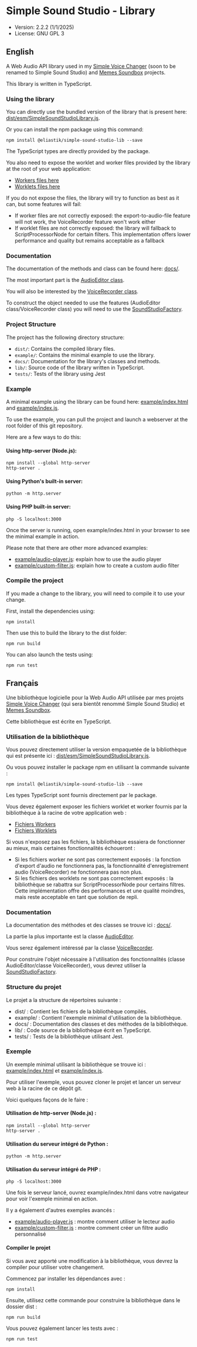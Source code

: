 ﻿# Simple Sound Studio - Library

* Version: 2.2.2 (1/1/2025)
* License: GNU GPL 3

## English

A Web Audio API library used in my [Simple Voice Changer](https://github.com/Eliastik/simple-voice-changer) (soon to be renamed to Simple Sound Studio) and [Memes Soundbox](https://github.com/Eliastik/memes-soundbox) projects.

This library is written in TypeScript.

### Using the library

You can directly use the bundled version of the library that is present here: [dist/esm/SimpleSoundStudioLibrary.js](dist/esm/SimpleSoundStudioLibrary.js).

Or you can install the npm package using this command:

`npm install @eliastik/simple-sound-studio-lib --save`

The TypeScript types are directly provided by the package.

You also need to expose the worklet and worker files provided by the library at the root of your web application:

- [Workers files here](https://github.com/Eliastik/simple-sound-studio-lib/tree/master/dist/workers)
- [Worklets files here](https://github.com/Eliastik/simple-sound-studio-lib/tree/master/dist/worklets)

If you do not expose the files, the library will try to function as best as it can, but some features will fail:

- If worker files are not correctly exposed: the export-to-audio-file feature will not work, the VoiceRecorder feature won't work either
- If worklet files are not correctly exposed: the library will fallback to ScriptProcessorNode for certain filters. This implementation offers lower performance and quality but remains acceptable as a fallback

### Documentation

The documentation of the methods and class can be found here: [docs/](docs/).

The most important part is the [AudioEditor class](docs/classes/AudioEditor.md).

You will also be interested by the [VoiceRecorder class](docs/classes/VoiceRecorder.md).

To construct the object needed to use the features (AudioEditor class/VoiceRecorder class) you will need to use the [SoundStudioFactory](docs/classes/SoundStudioFactory.md).

### Project Structure

The project has the following directory structure:

- `dist/`: Contains the compiled library files.
- `example/`: Contains the minimal example to use the library.
- `docs/`: Documentation for the library's classes and methods.
- `lib/`: Source code of the library written in TypeScript.
- `tests/`: Tests of the library using Jest

### Example

A minimal example using the library can be found here: [example/index.html](example/index.html) and [example/index.js](example/index.js).

To use the example, you can pull the project and launch a webserver at the root folder of this git repository.

Here are a few ways to do this:

#### Using http-server (Node.js):

```
npm install --global http-server
http-server .
```

#### Using Python's built-in server:


```
python -m http.server
```

#### Using PHP built-in server:

```
php -S localhost:3000
```

Once the server is running, open example/index.html in your browser to see the minimal example in action.

Please note that there are other more advanced examples:

- [example/audio-player.js](example/audio-player.js): explain how to use the audio player
- [example/custom-filter.js](example/custom-filter.js): explain how to create a custom audio filter

### Compile the project

If you made a change to the library, you will need to compile it to use your change.

First, install the dependencies using:

`npm install`

Then use this to build the library to the dist folder:

`npm run build`

You can also launch the tests using:

`npm run test`

## Français

Une bibliothèque logicielle pour la Web Audio API utilisée par mes projets [Simple Voice Changer](https://github.com/Eliastik/simple-voice-changer) (qui sera bientôt renommé Simple Sound Studio) et [Memes Soundbox](https://github.com/Eliastik/memes-soundbox).

Cette bibliothèque est écrite en TypeScript.

### Utilisation de la bibliothèque

Vous pouvez directement utiliser la version empaquetée de la bibliothèque qui est présente ici : [dist/esm/SimpleSoundStudioLibrary.js](dist/esm/SimpleSoundStudioLibrary.js).

Ou vous pouvez installer le package npm en utilisant la commande suivante :

`npm install @eliastik/simple-sound-studio-lib --save`

Les types TypeScript sont fournis directement par le package.

Vous devez également exposer les fichiers worklet et worker fournis par la bibliothèque à la racine de votre application web :

- [Fichiers Workers](https://github.com/Eliastik/simple-sound-studio-lib/tree/master/dist/workers)
- [Fichiers Worklets](https://github.com/Eliastik/simple-sound-studio-lib/tree/master/dist/worklets)

Si vous n'exposez pas les fichiers, la bibliothèque essaiera de fonctionner au mieux, mais certaines fonctionnalités échoueront :

- Si les fichiers worker ne sont pas correctement exposés : la fonction d'export d'audio ne fonctionnera pas, la fonctionnalité d'enregistrement audio (VoiceRecorder) ne fonctionnera pas non plus.
- Si les fichiers des worklets ne sont pas correctement exposés : la bibliothèque se rabattra sur ScriptProcessorNode pour certains filtres. Cette implémentation offre des performances et une qualité moindres, mais reste acceptable en tant que solution de repli.

### Documentation

La documentation des méthodes et des classes se trouve ici : [docs/](docs/).

La partie la plus importante est la classe [AudioEditor](docs/classes/AudioEditor.md).

Vous serez également intéressé par la classe [VoiceRecorder](docs/classes/VoiceRecorder.md).

Pour construire l'objet nécessaire à l'utilisation des fonctionnalités (classe AudioEditor/classe VoiceRecorder), vous devrez utiliser la [SoundStudioFactory](docs/classes/SoundStudioFactory.md).

### Structure du projet

Le projet a la structure de répertoires suivante :

- dist/ : Contient les fichiers de la bibliothèque compilés.
- example/ : Contient l'exemple minimal d'utilisation de la bibliothèque.
- docs/ : Documentation des classes et des méthodes de la bibliothèque.
- lib/ : Code source de la bibliothèque écrit en TypeScript.
- tests/ : Tests de la bibliothèque utilisant Jest.

### Exemple

Un exemple minimal utilisant la bibliothèque se trouve ici : [example/index.html](example/index.html) et [example/index.js](example/index.js).

Pour utiliser l'exemple, vous pouvez cloner le projet et lancer un serveur web à la racine de ce dépôt git.

Voici quelques façons de le faire :

#### Utilisation de http-server (Node.js) :

```
npm install --global http-server
http-server .
```

####  Utilisation du serveur intégré de Python :

```
python -m http.server
```

#### Utilisation du serveur intégré de PHP :

```
php -S localhost:3000
```

Une fois le serveur lancé, ouvrez example/index.html dans votre navigateur pour voir l'exemple minimal en action.

Il y a également d'autres  exemples avancés :

- [example/audio-player.js](example/audio-player.js) : montre comment utiliser le lecteur audio
- [example/custom-filter.js](example/custom-filter.js) : montre comment créer un filtre audio personnalisé

#### Compiler le projet

Si vous avez apporté une modification à la bibliothèque, vous devrez la compiler pour utiliser votre changement.

Commencez par installer les dépendances avec :

`npm install`

Ensuite, utilisez cette commande pour construire la bibliothèque dans le dossier dist :

`npm run build`

Vous pouvez également lancer les tests avec :

`npm run test`
